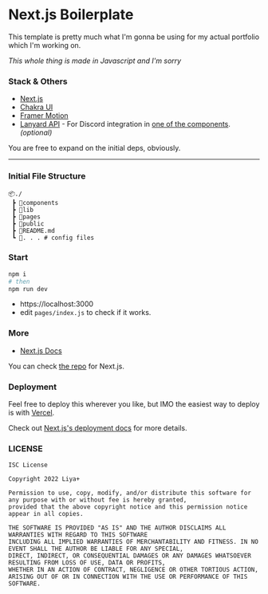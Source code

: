 # Next.js Boilerplate

This template is pretty much what I'm gonna be using for my actual portfolio which I'm working on.

*This whole thing is made in Javascript and I'm sorry*

### Stack  & Others

- [Next.js](https://nextjs.org/)
- [Chakra UI](https://chakra-ui.com/)
- [Framer Motion](https://www.framer.com/motion/)
- [Lanyard API](https://github.com/Phineas/lanyard/) - For Discord integration in [one of the components](./LanyardBreakdown.md). *(optional)*

You are free to expand on the initial deps, obviously.

---

### Initial File Structure

```
📦./
 ┣ 📂components
 ┣ 📂lib
 ┣ 📂pages
 ┣ 📂public
 ┣ 📜README.md
 ┗ 📜. . . # config files
```

### Start


```python
npm i
# then
npm run dev
```

- https://localhost:3000
- edit `pages/index.js` to check if it works.

### More

-   [Next.js Docs](https://nextjs.org/docs)

You can check [the repo](https://github.com/vercel/next.js/) for Next.js.

### Deployment

Feel free to deploy this wherever you like, but IMO the easiest way to deploy is with [Vercel](https://vercel.com/).

Check out [Next.js's deployment docs](https://nextjs.org/docs/deployment) for more details.

### LICENSE

```
ISC License

Copyright 2022 Liya+

Permission to use, copy, modify, and/or distribute this software for any purpose with or without fee is hereby granted, 
provided that the above copyright notice and this permission notice appear in all copies.

THE SOFTWARE IS PROVIDED "AS IS" AND THE AUTHOR DISCLAIMS ALL WARRANTIES WITH REGARD TO THIS SOFTWARE 
INCLUDING ALL IMPLIED WARRANTIES OF MERCHANTABILITY AND FITNESS. IN NO EVENT SHALL THE AUTHOR BE LIABLE FOR ANY SPECIAL, 
DIRECT, INDIRECT, OR CONSEQUENTIAL DAMAGES OR ANY DAMAGES WHATSOEVER RESULTING FROM LOSS OF USE, DATA OR PROFITS, 
WHETHER IN AN ACTION OF CONTRACT, NEGLIGENCE OR OTHER TORTIOUS ACTION, 
ARISING OUT OF OR IN CONNECTION WITH THE USE OR PERFORMANCE OF THIS SOFTWARE.
```

